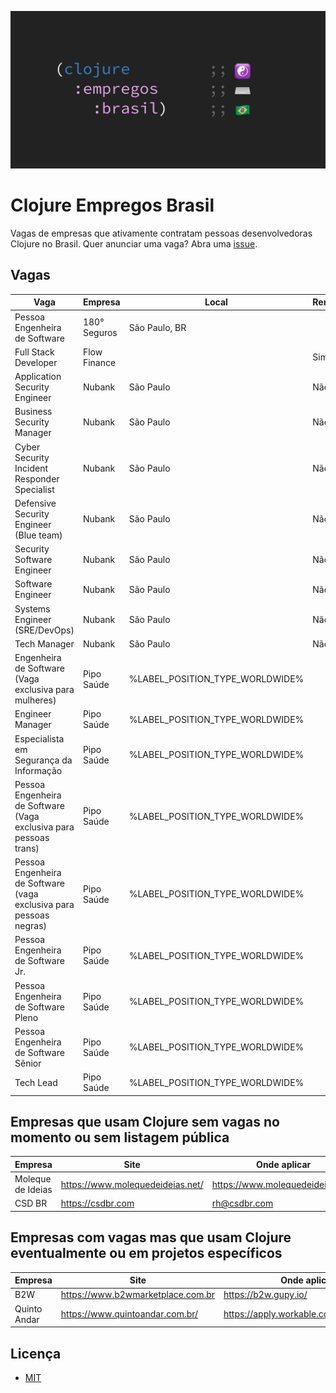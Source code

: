 ![Clojure Empregos Brasil](./docs/cover.png)

# Clojure Empregos Brasil

Vagas de empresas que ativamente contratam pessoas desenvolvedoras Clojure no Brasil. Quer anunciar uma vaga? Abra uma [issue](https://github.com/renatoalencar/clojure-empregos-brasil/issues).

## Vagas


|                                                               Vaga |      Empresa |                           Local | Remoto? |                                                                                                 Onde aplicar |
|--------------------------------------------------------------------|--------------|---------------------------------|---------|--------------------------------------------------------------------------------------------------------------|
|                                      Pessoa Engenheira de Software | 180° Seguros |                   São Paulo, BR |         |                                   https://180-seguros.breezy.hr/p/6227cb95c7c6-pessoa-engenheira-de-software |
|                                               Full Stack Developer | Flow Finance |                                 |     Sim |           https://airtable.com/embed/shrG8DnjAdAOAZm9h/tble1ghQMefhblMVK/viwOzu3raZSmdxK7Z/recGtRyuHlvFhUV0v |
|                                      Application Security Engineer |       Nubank |                       São Paulo |     Não |                                                             https://boards.greenhouse.io/nubank/jobs/3870458 |
|                                          Business Security Manager |       Nubank |                       São Paulo |     Não |                                                             https://boards.greenhouse.io/nubank/jobs/3400816 |
|                       Cyber Security Incident Responder Specialist |       Nubank |                       São Paulo |     Não |                                                             https://boards.greenhouse.io/nubank/jobs/3940699 |
|                            Defensive Security Engineer (Blue team) |       Nubank |                       São Paulo |     Não |                                                             https://boards.greenhouse.io/nubank/jobs/3947838 |
|                                         Security Software Engineer |       Nubank |                       São Paulo |     Não |                                                             https://boards.greenhouse.io/nubank/jobs/3695044 |
|                                                  Software Engineer |       Nubank |                       São Paulo |     Não |                                                             https://boards.greenhouse.io/nubank/jobs/2569175 |
|                                      Systems Engineer (SRE/DevOps) |       Nubank |                       São Paulo |     Não |                                                             https://boards.greenhouse.io/nubank/jobs/3372800 |
|                                                       Tech Manager |       Nubank |                       São Paulo |     Não |                                                             https://boards.greenhouse.io/nubank/jobs/2989044 |
|              Engenheira de Software (Vaga exclusiva para mulheres) |   Pipo Saúde | %LABEL_POSITION_TYPE_WORLDWIDE% |         |              https://pipo-saude.breezy.hr/p/2508984cb6c6-engenheira-de-software-vaga-exclusiva-para-mulheres |
|                                                   Engineer Manager |   Pipo Saúde | %LABEL_POSITION_TYPE_WORLDWIDE% |         |                                                 https://pipo-saude.breezy.hr/p/1d37185d13f0-engineer-manager |
|                            Especialista em Segurança da Informação |   Pipo Saúde | %LABEL_POSITION_TYPE_WORLDWIDE% |         |                          https://pipo-saude.breezy.hr/p/21590ad632c4-especialista-em-seguranca-da-informacao |
|  Pessoa Engenheira de Software (Vaga exclusiva para pessoas trans) |   Pipo Saúde | %LABEL_POSITION_TYPE_WORLDWIDE% |         |  https://pipo-saude.breezy.hr/p/647061946892-pessoa-engenheira-de-software-vaga-exclusiva-para-pessoas-trans |
| Pessoa Engenheira de Software (vaga exclusiva para pessoas negras) |   Pipo Saúde | %LABEL_POSITION_TYPE_WORLDWIDE% |         | https://pipo-saude.breezy.hr/p/1a9152c5e824-pessoa-engenheira-de-software-vaga-exclusiva-para-pessoas-negras |
|                                  Pessoa Engenheira de Software Jr. |   Pipo Saúde | %LABEL_POSITION_TYPE_WORLDWIDE% |         |                                 https://pipo-saude.breezy.hr/p/e2e72cd3c60e-pessoa-engenheira-de-software-jr |
|                                Pessoa Engenheira de Software Pleno |   Pipo Saúde | %LABEL_POSITION_TYPE_WORLDWIDE% |         |                              https://pipo-saude.breezy.hr/p/88be39a57a16-pessoa-engenheira-de-software-pleno |
|                               Pessoa Engenheira de Software Sênior |   Pipo Saúde | %LABEL_POSITION_TYPE_WORLDWIDE% |         |                             https://pipo-saude.breezy.hr/p/7f9fb45706e4-pessoa-engenheira-de-software-senior |
|                                                          Tech Lead |   Pipo Saúde | %LABEL_POSITION_TYPE_WORLDWIDE% |         |                                                        https://pipo-saude.breezy.hr/p/5cfe42cda790-tech-lead |


## Empresas que usam Clojure sem vagas no momento ou sem listagem pública


|           Empresa |                             Site |                     Onde aplicar |
|-------------------|----------------------------------|----------------------------------|
| Moleque de Ideias | https://www.molequedeideias.net/ | https://www.molequedeideias.net/ |
|            CSD BR |                https://csdbr.com |                     rh@csdbr.com |


## Empresas com vagas mas que usam Clojure eventualmente ou em projetos específicos


|      Empresa |                              Site |                            Onde aplicar |
|--------------|-----------------------------------|-----------------------------------------|
|          B2W | https://www.b2wmarketplace.com.br |                    https://b2w.gupy.io/ |
| Quinto Andar |   https://www.quintoandar.com.br/ | https://apply.workable.com/quintoandar/ |


## Licença

* [MIT](./LICENSE)
